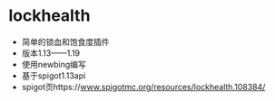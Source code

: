 # lockhealth
- 简单的锁血和饱食度插件
- 版本1.13——1.19
- 使用newbing编写
- 基于spigot1.13api
- spigot页https://www.spigotmc.org/resources/lockhealth.108384/

